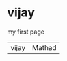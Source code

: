 # vijay
my first page
<html>
<body>
<table>

<td> vijay</td>
<td> Mathad</td>

</table>
</body>
</html>
